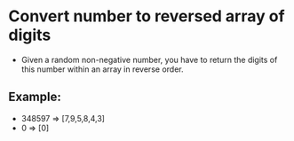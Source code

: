 # Convert number to reversed array of digits
- Given a random non-negative number, you have to return the digits of this number within an array in reverse order.

## Example:
- 348597 => [7,9,5,8,4,3]
- 0 => [0]
